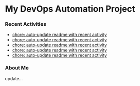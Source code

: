 # My DevOps Automation Project

### Recent Activities
<!-- activity:START -->
- [chore: auto-update readme with recent activity](https://github.com/kaigiii/mybowling-app/commit/03e456a7ebc8fc03169934bc90f1cca821cec277)
- [chore: auto-update readme with recent activity](https://github.com/kaigiii/mybowling-app/commit/85287a593d972784daff8ba5261f419f69a5435b)
- [chore: auto-update readme with recent activity](https://github.com/kaigiii/mybowling-app/commit/80c42e82b3bc26b5610e9297f2ffc21e6b217b03)
- [chore: auto-update readme with recent activity](https://github.com/kaigiii/mybowling-app/commit/005e298d20ff8840bc69562c7b7c789234f9c60c)
- [chore: auto-update readme with recent activity](https://github.com/kaigiii/mybowling-app/commit/040f3f8756891b36191a29fe1c0067eaa5fef123)
<!-- activity:END -->

### About Me
<!-- MYLINKS:START -->
<!-- MYLINKS:END -->

update...
